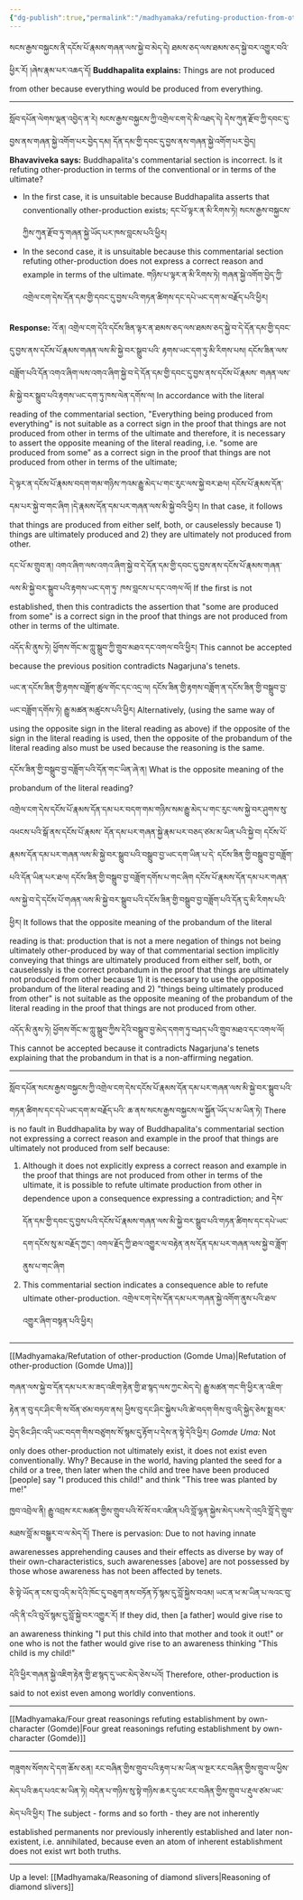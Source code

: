 ```yaml
---
{"dg-publish":true,"permalink":"/madhyamaka/refuting-production-from-other/"}
---
```


སངས་རྒྱས་བསྐྱངས་ནི་དངོས་པོ་རྣམས་གཞན་ལས་སྐྱེ་བ་མེད་དེ། ཐམས་ཅད་ལས་ཐམས་ཅད་སྐྱེ་བར་འགྱུར་བའི་ཕྱིར་རོ། །ཞེས་རྣམ་པར་འཆད་དོ།
**Buddhapalita explains:** Things are not produced from other because everything would be produced from everything.

---
སློབ་དཔོན་ལེགས་ལྡན་འབྱེད་ན་རེ། སངས་རྒྱས་བསྐྱངས་ཀྱི་འགྲེལ་ངག་དེ་མི་འཐད་དེ།
དེས་ཀུན་རྫོབ་ཀྱི་དབང་དུ་བྱས་ནས་གཞན་སྐྱེ་འགོག་པར་བྱེད་དམ། དོན་དམ་གྱི་དབང་དུ་བྱས་ནས་གཞན་སྐྱེ་འགོག་པར་བྱེད།
**Bhavaviveka says:** Buddhapalita's commentarial section is incorrect. Is it refuting other-production in terms of the conventional or in terms of the ultimate?
- In the first case, it is unsuitable because Buddhapalita asserts that conventionally other-production exists;
  དང་པོ་ལྟར་ན་མི་རིགས་ཏེ། སངས་རྒྱས་བསྐྱངས་ཀྱིས་ཀུན་རྫོབ་ཏུ་གཞན་སྐྱེ་ཡོད་པར་ཁས་བླངས་པའི་ཕྱིར།
- In the second case, it is unsuitable because this commentarial section refuting other-production does not express a correct reason and example in terms of the ultimate.
  གཉིས་པ་ལྟར་ན་མི་རིགས་ཏེ། གཞན་སྐྱེ་འགོག་བྱེད་ཀྱི་འགྲེལ་ངག་དེས་དོན་དམ་གྱི་དབང་དུ་བྱས་པའི་གཏན་ཚིགས་དང་དཔེ་ཡང་དག་མ་བརྗོད་པའི་ཕྱིར།

**Response:** 
འོ་ན། འགྲེལ་ངག་དེའི་དངོས་ཟིན་ལྟར་ན་ཐམས་ཅད་ལས་ཐམས་ཅད་སྐྱེ་བ་དེ་དོན་དམ་གྱི་དབང་དུ་བྱས་ནས་དངོས་པོ་རྣམས་གཞན་ལས་མི་སྐྱེ་བར་སྒྲུབ་པའི་
རྟགས་ཡང་དག་ཏུ་མི་རིགས་པས། དངོས་ཟིན་ལས་བཟློག་པའི་དོན་འགའ་ཞིག་ལས་འགའ་ཞིག་སྐྱེ་བ་དེ་དོན་དམ་གྱི་དབང་དུ་བྱས་ནས་དངོས་པོ་རྣམས་
གཞན་ལས་མི་སྐྱེ་བར་སྒྲུབ་པའི་རྟགས་ཡང་དག་ཏུ་ཁས་ལེན་དགོས་ལ།
In accordance with the literal reading of the commentarial section, "Everything being produced from everything" is not suitable as a correct sign in the proof that things are not produced from other in terms of the ultimate and therefore, it is necessary to assert the opposite meaning of the literal reading, i.e. "some are produced from some" as a correct sign in the proof that things are not produced from other in terms of the ultimate;

དེ་ལྟར་ན་དངོས་པོ་རྣམས་བདག་གམ་གཉིས་ཀའམ་རྒྱུ་མེད་པ་གང་རུང་ལས་སྐྱེ་བར་ཐལ། 
དངོས་པོ་རྣམས་དོན་དམ་པར་སྐྱེ་བ་གང་ཞིག །དེ་རྣམས་དོན་དམ་པར་གཞན་ལས་མི་སྐྱེ་བའི་ཕྱིར།
In that case, it follows that things are produced from either self, both, or causelessly because 1) things are ultimately produced and 2) they are ultimately not produced from other. 

དང་པོ་མ་གྲུབ་ན། འགའ་ཞིག་ལས་འགའ་ཞིག་སྐྱེ་བ་དེ་དོན་དམ་གྱི་དབང་དུ་བྱས་ནས་དངོས་པོ་རྣམས་གཞན་ལས་མི་སྐྱེ་བར་སྒྲུབ་པའི་རྟགས་ཡང་དག་ཏུ་
ཁས་བླངས་པ་དང་འགལ་ལོ། 
If the first is not established, then this contradicts the assertion that "some are produced from some" is a correct sign in the proof that things are not produced from other in terms of the ultimate.

འདོད་མི་ནུས་ཏེ། ཕྱོགས་གོང་མ་ཀླུ་སྒྲུབ་ཀྱི་གྲུབ་མཐའ་དང་འགལ་བའི་ཕྱིར།
This cannot be accepted because the previous position contradicts Nagarjuna's tenets.

ཡང་ན་དངོས་ཟིན་གྱི་རྟགས་བཟློག་ཚུལ་གོང་དང་འདྲ་ལ། དངོས་ཟིན་གྱི་རྟགས་བཟློག་ན་དངོས་ཟིན་གྱི་བསྒྲུབ་བྱ་ཡང་བཟློག་དགོས་ཏེ། རྒྱུ་མཚན་མཚུངས་པའི་ཕྱིར། 
Alternatively, (using the same way of using the opposite sign in the literal reading as above) if the opposite of the sign in the literal reading is used, then the opposite of the probandum of the literal reading also must be used because the reasoning is the same.

དངོས་ཟིན་གྱི་བསྒྲུབ་བྱ་བཟློག་པའི་དོན་གང་ཡིན་ཞེ་ན། 
What is the opposite meaning of the probandum of the literal reading?

འགྲེལ་ངག་དེས་དངོས་པོ་རྣམས་དོན་དམ་པར་བདག་གམ་གཉིས་སམ་རྒྱུ་མེད་པ་གང་རུང་ལས་སྐྱེ་བར་ཤུགས་སུ་འཕངས་པའི་སྒོ་ནས་དངོས་པོ་རྣམས་
དོན་དམ་པར་གཞན་སྐྱེ་རྣམ་པར་བཅད་ཙམ་མ་ཡིན་པའི་སྐྱེ་བ། དངོས་པོ་རྣམས་དོན་དམ་པར་གཞན་ལས་མི་སྐྱེ་བར་སྒྲུབ་པའི་བསྒྲུབ་བྱ་ཡང་དག་ཡིན་པ་དེ་
དངོས་ཟིན་གྱི་བསྒྲུབ་བྱ་བཟློག་པའི་དོན་ཡིན་པར་ཐལ། དངོས་ཟིན་གྱི་བསྒྲུབ་བྱ་བཟློག་དགོས་པ་གང་ཞིག 
དངོས་པོ་རྣམས་དོན་དམ་པར་གཞན་ལས་སྐྱེ་བ་དེ་དངོས་པོ་གཞན་ལས་མི་སྐྱེ་བར་སྒྲུབ་པའི་དངོས་ཟིན་གྱི་བསྒྲུབ་བྱ་བཟློག་པའི་དོན་དུ་མི་རིགས་པའི་ཕྱིར། 
It follows that the opposite meaning of the probandum of the literal reading is that: production that is not a mere negation of things not being ultimately other-produced by way of that commentarial section implicitly conveying that things are ultimately produced from either self, both, or causelessly is the correct probandum in the proof that things are ultimately not produced from other because 1) it is necessary to use the opposite probandum of the literal reading and 2) "things being ultimately produced from other" is not suitable as the opposite meaning of the probandum of the literal reading in the proof that things are not produced from other.

འདོད་མི་ནུས་ཏེ། ཕྱོགས་གོང་མ་ཀླུ་སྒྲུབ་ཀྱིས་དེའི་བསྒྲུབ་བྱ་མེད་དགག་ཏུ་བཤད་པའི་གྲུབ་མཐའ་དང་འགལ་ལོ།
This cannot be accepted because it contradicts Nagarjuna's tenets explaining that the probandum in that is a non-affirming negation.

---
སློབ་དཔོན་སངས་རྒྱས་བསྐྱངས་ཀྱི་འགྲེལ་ངག་དེས་དངོས་པོ་རྣམས་དོན་དམ་པར་གཞན་ལས་མི་སྐྱེ་བར་སྒྲུབ་པའི་གཏན་ཚིགས་དང་དཔེ་ཡང་དག་མ་བརྗོད་པའི་
ཆ་ནས་སངས་རྒྱས་བསྐྱངས་ལ་སྐྱོན་ཡོད་པ་མ་ཡིན་ཏེ།
There is no fault in Buddhapalita by way of Buddhapalita's commentarial section not expressing a correct reason and example in the proof that things are ultimately not produced from self because:
1. Although it does not explicitly express a correct reason and example in the proof that things are not produced from other in terms of the ultimate, it is possible to refute ultimate production from other in dependence upon a consequence expressing a contradiction; and
   དེས་དོན་དམ་གྱི་དབང་དུ་བྱས་པའི་དངོས་པོ་རྣམས་གཞན་ལས་མི་སྐྱེ་བར་སྒྲུབ་པའི་གཏན་ཚིགས་དང་དཔེ་ཡང་དག་དངོས་སུ་མ་བརྗོད་ཀྱང་།
   འགལ་རྗོད་ཀྱི་ཐལ་འགྱུར་ལ་བརྟེན་ནས་དོན་དམ་པར་གཞན་ལས་སྐྱེ་བ་ཟློག་ནུས་པ་གང་ཞིག
2. This commentarial section indicates a consequence able to refute ultimate other-production.
   འགྲེལ་ངག་དེས་དོན་དམ་པར་གཞན་སྐྱེ་འགོག་ནུས་པའི་ཐལ་འགྱུར་ཞིག་བསྟན་པའི་ཕྱིར། 

---
[[Madhyamaka/Refutation of other-production (Gomde Uma)\|Refutation of other-production (Gomde Uma)]]

གཞན་ལས་སྐྱེ་བ་དོན་དམ་པར་མ་ཟད་འཇིག་རྟེན་གྱི་ཐ་སྙད་ལས་ཀྱང་མེད་དེ། རྒྱུ་མཚན་གང་གི་ཕྱིར་ན་འཇིག་རྟེན་ན་བུ་དང་ཤིང་གི་ས་བོན་ཙམ་བཏབ་ནས། 
ཕྱིས་བུ་དང་ཤིང་སྐྱེས་པའི་ཚེ་བདག་གིས་བུ་འདི་སྐྱེད་ཅེས་སྨྲ་བར་བྱེད་ཅིང་ཤིང་འདི་ཡང་བདག་གིས་བཙུགས་སོ་སྙམ་དུ་རྟོག་པ་དེས་ན་སྟེ་དེའི་ཕྱིར།
*Gomde Uma:* Not only does other-production not ultimately exist, it does not exist even conventionally. Why? Because in the world, having planted the seed for a child or a tree, then later when the child and tree have been produced [people] say "I produced this child!" and think "This tree was planted by me!"

ཁྱབ་འབྲེལ་ནི། རྒྱུ་འབྲས་རང་མཚན་གྱིས་གྲུབ་པའི་སོ་སོ་བར་འཛིན་པའི་བློ་ལྷན་སྐྱེས་མེད་པས་དེ་འདྲའི་བློ་དེ་གྲུབ་མཐས་བློ་མ་བསྒྱུར་བ་ལ་མེད་དོ།
There is pervasion: Due to not having innate awarenesses apprehending causes and their effects as diverse by way of their own-characteristics, such awarenesses [above] are not possessed by those whose awareness has not been affected by tenets.

ཅི་སྟེ་ཡོད་ན་ངས་བུ་འདི་མ་དེའི་ཁོང་དུ་བཅུག་ནས་བཏོན་ཏོ་སྙམ་དུ་བློ་སྐྱེས་བའམ། ཡང་ན་ཕ་མ་ཡིན་པ་ལའང་བུ་འདི་ནི་ངའི་བུའོ་སྙམ་དུ་བློ་སྐྱེ་བར་འགྱུར་རོ།
If they did, then [a father] would give rise to an awareness thinking "I put this child into that mother and took it out!" or one who is not the father would give rise to an awareness thinking "This child is my child!"

དེའི་ཕྱིར་གཞན་སྐྱེ་འཇིག་རྟེན་གྱི་ཐ་སྙད་དུ་ཡང་མེད་ཅེས་པའོ།
Therefore, other-production is said to not exist even among worldly conventions.

---
[[Madhyamaka/Four great reasonings refuting establishment by own-character (Gomde)\|Four great reasonings refuting establishment by own-character (Gomde)]]

---
གཟུགས་སོགས་དེ་དག་ཆོས་ཅན། རང་བཞིན་གྱིས་གྲུབ་པའི་རྟག་པ་མ་ཡིན་ལ་སྔར་རང་བཞིན་གྱིས་གྲུབ་ལ་ཕྱིས་མེད་པའི་ཆད་པའང་མ་ཡིན་ཏེ། 
བདེན་པ་གཉིས་སུ་སྟེ་གཉིས་ཆར་དུའང་རང་བཞིན་གྱིས་གྲུབ་པ་རྡུལ་ཙམ་ཡང་མེད་པའི་ཕྱིར།
The subject - forms and so forth - they are not inherently established permanents nor previously inherently established and later non-existent, i.e. annihilated, because even an atom of inherent establishment does not exist wrt both truths.

---
Up a level: [[Madhyamaka/Reasoning of diamond slivers\|Reasoning of diamond slivers]]